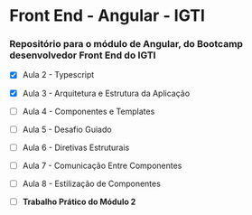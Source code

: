 # Front End - Angular - IGTI

### Repositório para o módulo de Angular, do Bootcamp desenvolvedor Front End do IGTI

- [x] Aula 2 - Typescript<br />
- [x] Aula 3 - Arquitetura e Estrutura da Aplicação<br />
- [ ] Aula 4 - Componentes e Templates<br />
- [ ] Aula 5 - Desafio Guiado<br />
- [ ] Aula 6 - Diretivas Estruturais<br />
- [ ] Aula 7 - Comunicação Entre Componentes<br />
- [ ] Aula 8 - Estilização de Componentes<br />

- [ ] **Trabalho Prático do Módulo 2**
